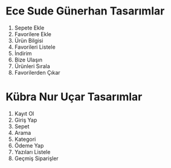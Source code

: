 
# Ece Sude Günerhan Tasarımlar #
1. Sepete Ekle
2. Favorilere Ekle
3. Ürün Bilgisi
4. Favorileri Listele
5. İndirim
6. Bize Ulaşın
7. Ürünleri Sırala
8. Favorilerden Çıkar


# Kübra Nur Uçar Tasarımlar #
1. Kayıt Ol
2. Giriş Yap
3. Sepet
4. Arama
5. Kategori
6. Ödeme Yap
7. Yazıları Listele
8. Geçmiş Siparişler
